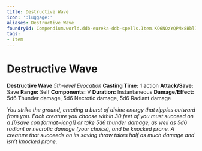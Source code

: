 ```yaml
---
title: Destructive Wave
icon: ':luggage:'
aliases: Destructive Wave
foundryId: Compendium.world.ddb-eureka-ddb-spells.Item.KO6NOzYQPMx8BblI
tags:
- Item
---
```


# Destructive Wave

**Destructive Wave**
_5th-level Evocation_
**Casting Time:** 1 action
**Attack/Save:** Save
**Range:** Self
**Components:** V
**Duration:** Instantaneous
**Damage/Effect:** 5d6 Thunder damage, 5d6 Necrotic damage, 5d6 Radiant damage

*You strike the ground, creating a burst of divine energy that ripples outward from you. Each creature you choose within 30 feet of you must succeed on a [[/save con format=long]] or take 5d6 thunder damage, as well as 5d6 radiant or necrotic damage (your choice), and be knocked prone. A creature that succeeds on its saving throw takes half as much damage and isn’t knocked prone.*